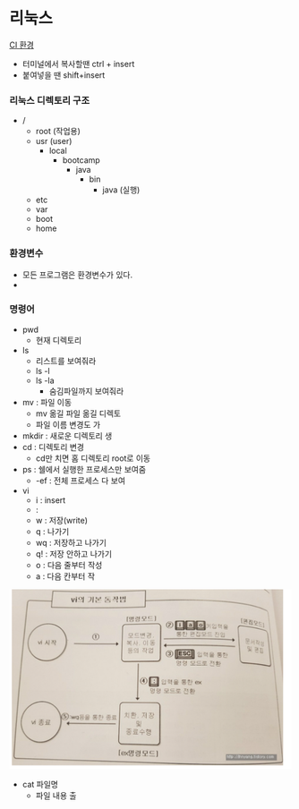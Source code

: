 # 리눅스

[CI 환경](%E1%84%85%E1%85%B5%E1%84%82%E1%85%AE%E1%86%A8%E1%84%89%E1%85%B3%20318a9d92ea6346eaa4ec41e7dae45b7f/CI%20%E1%84%92%E1%85%AA%E1%86%AB%E1%84%80%E1%85%A7%E1%86%BC%2010089c38faf84a6aad8a242db9fb225a.md)

- 터미널에서 복사할땐 ctrl + insert
- 붙여넣을 땐 shift+insert

### 리눅스 디렉토리 구조

- /
    - root (작업용)
    - usr (user)
        - local
            - bootcamp
                - java
                    - bin
                        - java (실행)
    - etc
    - var
    - boot
    - home
    

### 환경변수

- 모든 프로그램은 환경변수가 있다.
- 

### 명령어

- pwd
    - 현재 디렉토리
- ls
    - 리스트를 보여줘라
    - ls -l
    - ls -la
        - 숨김파일까지 보여줘라
- mv : 파일 이동
    - mv 옮길 파일 옮길 디렉토
    - 파일 이름 변경도 가
- mkdir : 새로운 디렉토리 생
- cd : 디렉토리 변경
    - cd만 치면 홈 디렉토리 root로 이동
- ps : 쉘에서 실행한 프로세스만 보여줌
    - -ef : 전체 프로세스 다 보여
- vi
    - i : insert
    - :
    - w : 저장(write)
    - q : 나가기
    - wq : 저장하고 나가기
    - q! : 저장 안하고 나가기
    - o : 다음 줄부터 작성
    - a : 다음 칸부터 작

![Untitled](%E1%84%85%E1%85%B5%E1%84%82%E1%85%AE%E1%86%A8%E1%84%89%E1%85%B3%20318a9d92ea6346eaa4ec41e7dae45b7f/Untitled.png)

- cat 파일명
    - 파일 내용 출